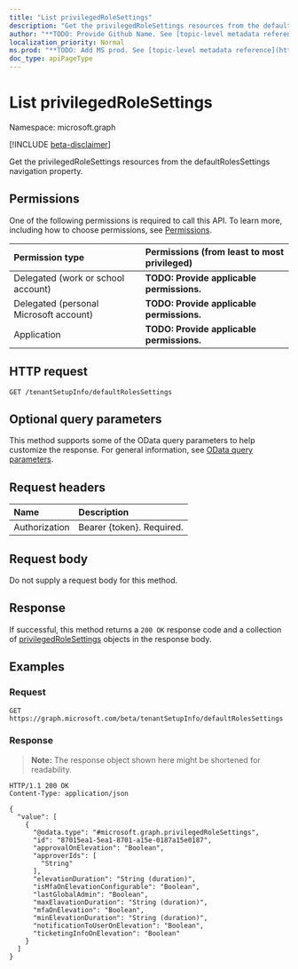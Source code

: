 ```yaml
---
title: "List privilegedRoleSettings"
description: "Get the privilegedRoleSettings resources from the defaultRolesSettings navigation property."
author: "**TODO: Provide Github Name. See [topic-level metadata reference](https://msgo.azurewebsites.net/add/document/guidelines/metadata.html#topic-level-metadata)**"
localization_priority: Normal
ms.prod: "**TODO: Add MS prod. See [topic-level metadata reference](https://msgo.azurewebsites.net/add/document/guidelines/metadata.html#topic-level-metadata)**"
doc_type: apiPageType
---
```


# List privilegedRoleSettings
Namespace: microsoft.graph

[!INCLUDE [beta-disclaimer](../../includes/beta-disclaimer.md)]

Get the privilegedRoleSettings resources from the defaultRolesSettings navigation property.

## Permissions
One of the following permissions is required to call this API. To learn more, including how to choose permissions, see [Permissions](/graph/permissions-reference).

|Permission type|Permissions (from least to most privileged)|
|:---|:---|
|Delegated (work or school account)|**TODO: Provide applicable permissions.**|
|Delegated (personal Microsoft account)|**TODO: Provide applicable permissions.**|
|Application|**TODO: Provide applicable permissions.**|

## HTTP request

<!-- {
  "blockType": "ignored"
}
-->
``` http
GET /tenantSetupInfo/defaultRolesSettings
```

## Optional query parameters
This method supports some of the OData query parameters to help customize the response. For general information, see [OData query parameters](/graph/query-parameters).

## Request headers
|Name|Description|
|:---|:---|
|Authorization|Bearer {token}. Required.|

## Request body
Do not supply a request body for this method.

## Response

If successful, this method returns a `200 OK` response code and a collection of [privilegedRoleSettings](../resources/privilegedrolesettings.md) objects in the response body.

## Examples

### Request
<!-- {
  "blockType": "request",
  "name": "list_privilegedrolesettings"
}
-->
``` http
GET https://graph.microsoft.com/beta/tenantSetupInfo/defaultRolesSettings
```


### Response
>**Note:** The response object shown here might be shortened for readability.
<!-- {
  "blockType": "response",
  "truncated": true,
  "@odata.type": "Collection(microsoft.graph.privilegedRoleSettings)"
}
-->
``` http
HTTP/1.1 200 OK
Content-Type: application/json

{
  "value": [
    {
      "@odata.type": "#microsoft.graph.privilegedRoleSettings",
      "id": "87015ea1-5ea1-8701-a15e-0187a15e0187",
      "approvalOnElevation": "Boolean",
      "approverIds": [
        "String"
      ],
      "elevationDuration": "String (duration)",
      "isMfaOnElevationConfigurable": "Boolean",
      "lastGlobalAdmin": "Boolean",
      "maxElavationDuration": "String (duration)",
      "mfaOnElevation": "Boolean",
      "minElevationDuration": "String (duration)",
      "notificationToUserOnElevation": "Boolean",
      "ticketingInfoOnElevation": "Boolean"
    }
  ]
}
```

